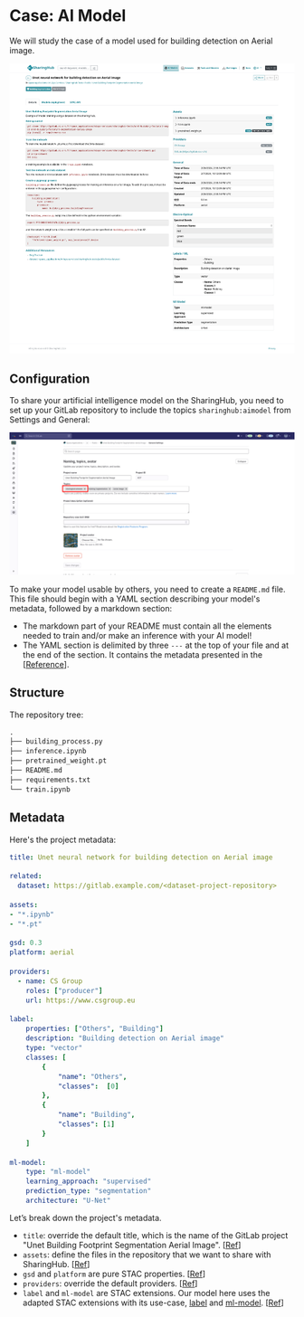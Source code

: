 # Case: AI Model

We will study the case of a model used for building detection on Aerial image.

![Preview](../../assets/figures/share/model-example.png)

## Configuration

To share your artificial intelligence model on the SharingHub, you need to set up your GitLab repository to include the topics `sharinghub:aimodel` from Settings and General:

![Add topics to model](../../assets/figures/share/add-model-topic.png)

To make your model usable by others, you need to create a `README.md` file. This file should begin with a YAML section describing your model's metadata, followed by a markdown section:

- The markdown part of your README must contain all the elements needed to train and/or make an inference with your AI model!
- The YAML section is delimited by three `---` at the top of your file and at the end of the section. It contains the metadata presented in the \[[Reference](./reference.md)].

## Structure

The repository tree:

```txt
.
├── building_process.py
├── inference.ipynb
├── pretrained_weight.pt
├── README.md
├── requirements.txt
└── train.ipynb
```

## Metadata

Here's the project metadata:

```yaml title="README.md Metadata"
title: Unet neural network for building detection on Aerial image

related:
  dataset: https://gitlab.example.com/<dataset-project-repository>

assets:
- "*.ipynb"
- "*.pt"

gsd: 0.3
platform: aerial

providers:
  - name: CS Group
    roles: ["producer"]
    url: https://www.csgroup.eu

label:
    properties: ["Others", "Building"]
    description: "Building detection on Aerial image"
    type: "vector"
    classes: [
        {
            "name": "Others",
            "classes":  [0]
        },
        {
            "name": "Building",
            "classes": [1]
        }
    ]

ml-model:
    type: "ml-model"
    learning_approach: "supervised"
    prediction_type: "segmentation"
    architecture: "U-Net"
```

Let’s break down the project's metadata.

- `title`: override the default title, which is the name of the GitLab project "Unet Building Footprint Segmentation Aerial Image". [[Ref](./reference.md#title)]
- `assets`: define the files in the repository that we want to share with SharingHub. [[Ref](./reference.md#assets)]
- `gsd` and `platform` are pure STAC properties. [[Ref](./reference.md#remaining-properties)]
- `providers`: override the default providers. [[Ref](./reference.md#providers)]
- `label` and `ml-model` are STAC extensions. Our model here uses the adapted STAC extensions with its use-case, [label](https://github.com/stac-extensions/label) and [ml-model](https://github.com/stac-extensions/ml-model). [[Ref](./reference.md#extensions)]
